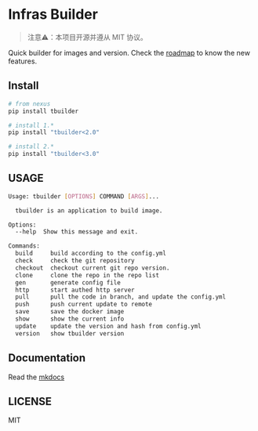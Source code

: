 # Infras Builder

> 注意⚠️：本项目开源并遵从 MIT 协议。

Quick builder for images and version.
Check the [roadmap](./docs/roadmap.md) to know the new features.

## Install

```bash
# from nexus
pip install tbuilder

# install 1.*
pip install "tbuilder<2.0"

# install 2.*
pip install "tbuilder<3.0"
```


## USAGE

```bash
Usage: tbuilder [OPTIONS] COMMAND [ARGS]...

  tbuilder is an application to build image.

Options:
  --help  Show this message and exit.

Commands:
  build     build according to the config.yml
  check     check the git repository
  checkout  checkout current git repo version.
  clone     clone the repo in the repo list
  gen       generate config file
  http      start authed http server
  pull      pull the code in branch, and update the config.yml
  push      push current update to remote
  save      save the docker image
  show      show the current info
  update    update the version and hash from config.yml
  version   show tbuilder version
```

## Documentation

Read the [mkdocs](./docs/index.md)

## LICENSE

MIT

